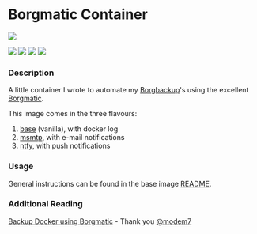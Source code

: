 # Borgmatic Container

![](https://github.com/witten/borgmatic/raw/master/docs/static/borgmatic.png)

[![](https://img.shields.io/github/issues/borgmatic-collective/docker-borgmatic)](https://github.com/borgmatic-collective/docker-borgmatic/issues)
[![](https://img.shields.io/github/stars/borgmatic-collective/docker-borgmatic)](https://github.com/borgmatic-collective/docker-borgmatic/stargazers)
[![](https://img.shields.io/docker/stars/borgmatic-collective/borgmatic)](https://hub.docker.com/r/borgmatic-collective/borgmatic)
[![](https://img.shields.io/docker/pulls/borgmatic-collective/borgmatic)](https://hub.docker.com/r/borgmatic-collective/borgmatic)

### Description

A little container I wrote to automate my [Borgbackup](https://github.com/borgbackup)'s using the excellent [Borgmatic](https://github.com/witten/borgmatic).

This image comes in the three flavours:
1. [base](./base/) (vanilla), with docker log
2. [msmtp](./msmtp/), with e-mail notifications
3. [ntfy](./ntfy/), with push notifications

### Usage
General instructions can be found in the base image [README](./base/).

### Additional Reading
[Backup Docker using Borgmatic](https://www.modem7.com/books/docker-backup/page/backup-docker-using-borgmatic) - Thank you [@modem7](https://github.com/modem7)
